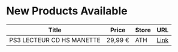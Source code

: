 # New Products Available

| Title | Price | Store | URL |
|---|---|---|---|
| PS3 LECTEUR CD HS MANETTE | 29,99 € | ATH | [Link](https://www.cashconverters.be/fr/consoles-sony/827195-consol-ps3-manette.html) |
